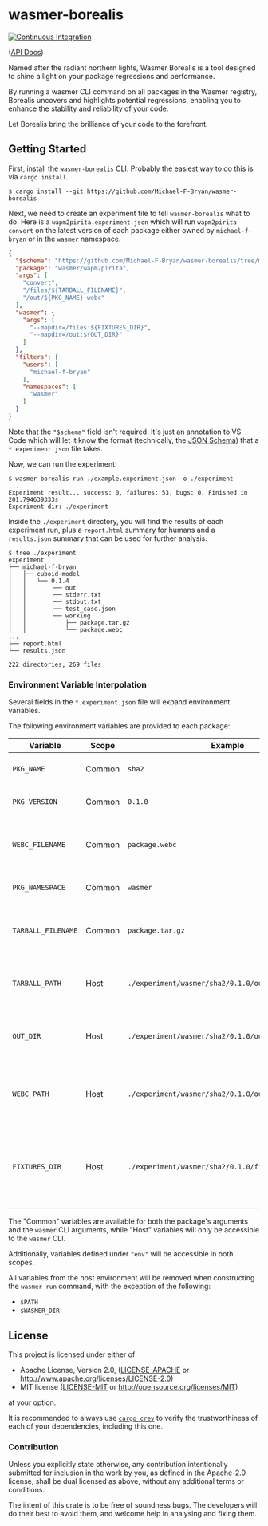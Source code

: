 # wasmer-borealis

[![Continuous Integration](https://github.com/Michael-F-Bryan/wasmer-borealis/actions/workflows/ci.yml/badge.svg)](https://github.com/Michael-F-Bryan/wasmer-borealis/actions/workflows/ci.yml)

([API Docs][api-docs])

Named after the radiant northern lights, Wasmer Borealis is a tool designed to
shine a light on your package regressions and performance.

By running a wasmer CLI command on all packages in the Wasmer registry, Borealis
uncovers and highlights potential regressions, enabling you to enhance the
stability and reliability of your code.

Let Borealis bring the brilliance of your code to the forefront.

## Getting Started

First, install the `wasmer-borealis` CLI. Probably the easiest way to do this
is via `cargo install`.

```console
$ cargo install --git https://github.com/Michael-F-Bryan/wasmer-borealis
```

Next, we need to create an experiment file to tell `wasmer-borealis` what to do.
Here is a `wapm2pirita.experiment.json` which will run `wapm2pirita convert` on
the latest version of each package either owned by `michael-f-bryan` or in
the `wasmer` namespace.

```json
{
  "$schema": "https://github.com/Michael-F-Bryan/wasmer-borealis/tree/main/experiment.schema.json",
  "package": "wasmer/wapm2pirita",
  "args": [
    "convert",
    "/files/${TARBALL_FILENAME}",
    "/out/${PKG_NAME}.webc"
  ],
  "wasmer": {
    "args": [
      "--mapdir=/files:${FIXTURES_DIR}",
      "--mapdir=/out:${OUT_DIR}"
    ]
  },
  "filters": {
    "users": [
      "michael-f-bryan"
    ],
    "namespaces": [
      "wasmer"
    ]
  }
}
```

Note that the `"$schema"` field isn't required. It's just an annotation to VS
Code which will let it know the format (technically, the [JSON Schema][schema])
that a `*.experiment.json` file takes.

Now, we can run the experiment:

```console
$ wasmer-borealis run ./example.experiment.json -o ./experiment
...
Experiment result... success: 0, failures: 53, bugs: 0. Finished in 201.794639333s
Experiment dir: ./experiment
```

Inside the `./experiment` directory, you will find the results of each experiment
run, plus a `report.html` summary for humans and a `results.json` summary that
can be used for further analysis.

```
$ tree ./experiment
experiment
├── michael-f-bryan
│   ├── cuboid-model
│   │   └── 0.1.4
│   │       ├── out
│   │       ├── stderr.txt
│   │       ├── stdout.txt
│   │       ├── test_case.json
│   │       └── working
│   │           ├── package.tar.gz
│   │           └── package.webc
...
├── report.html
└── results.json

222 directories, 269 files
```

### Environment Variable Interpolation

Several fields in the `*.experiment.json` file will expand environment variables.

The following environment variables are provided to each package:

| Variable           | Scope  | Example                                             | Description                                                             |
| ------------------ | ------ | --------------------------------------------------- | ----------------------------------------------------------------------- |
| `PKG_NAME`         | Common | `sha2`                                              | The package name                                                        |
| `PKG_VERSION`      | Common | `0.1.0`                                             | The package version                                                     |
| `WEBC_FILENAME`    | Common | `package.webc`                                      | The filename for the `*.webc` file, if available                        |
| `PKG_NAMESPACE`    | Common | `wasmer`                                            | The owner of the package                                                |
| `TARBALL_FILENAME` | Common | `package.tar.gz`                                    | The filename for the package's `*.tar.gz` file                          |
| `TARBALL_PATH`     | Host   | `./experiment/wasmer/sha2/0.1.0/out/package.tar.gz` | The absolute path for the `*.tar.gz` file on disk                       |
| `OUT_DIR`          | Host   | `./experiment/wasmer/sha2/0.1.0/out`                | A directory that any results should be saved to                         |
| `WEBC_PATH`        | Host   | `./experiment/wasmer/sha2/0.1.0/out/package.webc`   | The absolute path for the package's `*.webc` on the host                |
| `FIXTURES_DIR`     | Host   | `./experiment/wasmer/sha2/0.1.0/fixtures`           | The directory containing all package files downloaded from the registry |

The "Common" variables are available for both the package's arguments and the
`wasmer` CLI arguments, while "Host" variables will only be accessible to the
`wasmer` CLI.

Additionally, variables defined under `"env"` will be accessible in both scopes.

All variables from the host environment will be removed when constructing the
`wasmer run` command, with the exception of the following:

- `$PATH`
- `$WASMER_DIR`

## License

This project is licensed under either of

- Apache License, Version 2.0, ([LICENSE-APACHE](./LICENSE-APACHE.md) or
  <http://www.apache.org/licenses/LICENSE-2.0>)
- MIT license ([LICENSE-MIT](./LICENSE-MIT.md) or
   <http://opensource.org/licenses/MIT>)

at your option.

It is recommended to always use [`cargo crev`][crev] to verify the
trustworthiness of each of your dependencies, including this one.

### Contribution

Unless you explicitly state otherwise, any contribution intentionally
submitted for inclusion in the work by you, as defined in the Apache-2.0
license, shall be dual licensed as above, without any additional terms or
conditions.

The intent of this crate is to be free of soundness bugs. The developers will
do their best to avoid them, and welcome help in analysing and fixing them.

[api-docs]: https://michael-f-bryan.github.io/wasmer-borealis
[crev]: https://github.com/crev-dev/cargo-crev
[schema]: https://json-schema.org/
